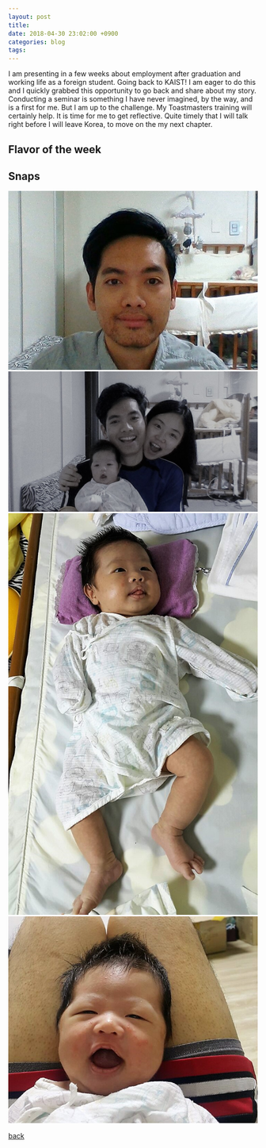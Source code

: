 ```yaml
---
layout: post
title: 
date: 2018-04-30 23:02:00 +0900
categories: blog
tags: 
---
```


I am presenting in a few weeks about employment after graduation and working life as a foreign student. Going back to KAIST! I am eager to do this and I quickly grabbed this opportunity to go back and share about my story. Conducting a seminar is something I have never imagined, by the way, and is a first for me. But I am up to the challenge. My Toastmasters training will certainly help. It is time for me to get reflective. Quite timely that I will talk right before I will leave Korea, to move on the my next chapter.

## Flavor of the week



## Snaps

![](/assets/img/20180430-rugged.jpg "No shaving for two weeks")
![](/assets/img/20180430-fampic.jpg "Family pic")
![](/assets/img/20180430-onemonth.jpg "1 month")
![](/assets/img/20180429-smile.jpg "You brighten my day")


[back](/blog)
